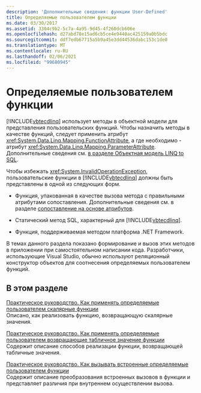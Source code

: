 ```yaml
---
description: 'Дополнительные сведения: функции User-Defined'
title: Определяемые пользователем функции
ms.date: 03/30/2017
ms.assetid: 3304c9b2-5c7a-4a95-9d45-4f260dcb606e
ms.openlocfilehash: d27abd78e15ad6cb5ce4e9440ac425159a0b5bdc
ms.sourcegitcommit: ddf7edb67715a5b9a45e3dd44536dabc153c1de0
ms.translationtype: MT
ms.contentlocale: ru-RU
ms.lasthandoff: 02/06/2021
ms.locfileid: "99680945"
---
```

# <a name="user-defined-functions"></a>Определяемые пользователем функции

[!INCLUDE[vbtecdlinq](../../../../../../includes/vbtecdlinq-md.md)] использует методы в объектной модели для представления пользовательских функций. Чтобы назначить методы в качестве функций, следует применить атрибут <xref:System.Data.Linq.Mapping.FunctionAttribute>, а где необходимо - атрибут <xref:System.Data.Linq.Mapping.ParameterAttribute>. Дополнительные сведения см. [в разделе Объектная модель LINQ to SQL](the-linq-to-sql-object-model.md).  
  
 Чтобы избежать <xref:System.InvalidOperationException>, пользовательские функции в [!INCLUDE[vbtecdlinq](../../../../../../includes/vbtecdlinq-md.md)] должны быть представлены в одной из следующих форм.  
  
- Функция, упакованная в качестве вызова метода с правильными атрибутами сопоставления. Дополнительные сведения см. в разделе [сопоставление на основе атрибутов](attribute-based-mapping.md).  
  
- Статический метод SQL, характерный для [!INCLUDE[vbtecdlinq](../../../../../../includes/vbtecdlinq-md.md)].  
  
- Функция, поддерживаемая методом платформа .NET Framework.  
  
 В темах данного раздела показано формирование и вызов этих методов в приложении при самостоятельном написании кода. Разработчики, использующие Visual Studio, обычно используют реляционный конструктор объектов для соотнесения определяемых пользователем функций.  
  
## <a name="in-this-section"></a>В этом разделе  

 [Практическое руководство. Как применять определяемые пользователем скалярные функции](how-to-use-scalar-valued-user-defined-functions.md)  
 Описано, как реализовать функцию, возвращающую скалярные значения.  
  
 [Практическое руководство. Как применять определяемые пользователем возвращающие табличное значение функции](how-to-use-table-valued-user-defined-functions.md)  
 Содержит описание способов реализации функции, возвращающей табличные значения.  
  
 [Практическое руководство. Как вызывать встроенные определяемые пользователем функции](how-to-call-user-defined-functions-inline.md)  
 Содержит описание преобразования встроенных вызовов в функции и представляет различия при внутреннем осуществлении вызова.

